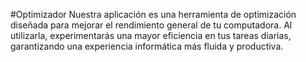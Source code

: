#Optimizador
Nuestra aplicación es una herramienta de optimización diseñada para mejorar el rendimiento general de tu computadora. Al utilizarla, experimentarás una mayor eficiencia en tus tareas diarias, garantizando una experiencia informática más fluida y productiva.

